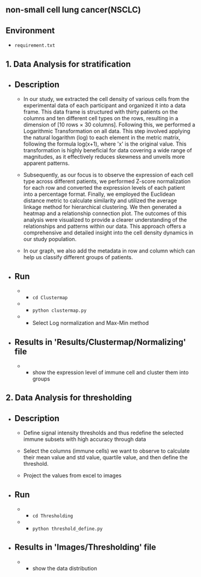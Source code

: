 ## non-small cell lung cancer(NSCLC)

## Environment 
   * `requirement.txt`

##  1. __Data Analysis__ for stratification

   - ## Description
      * In our study, we extracted the cell density of various cells from the experimental data of each participant and organized it into a data frame. This data frame is structured with thirty patients on the columns and ten different cell types on the rows, resulting in a dimension of [10 rows × 30 columns]. Following this, we performed a Logarithmic Transformation on all data. This step involved applying the natural logarithm (log) to each element in the metric matrix, following the formula log(x+1), where 'x' is the original value. This transformation is highly beneficial for data covering a wide range of magnitudes, as it effectively reduces skewness and unveils more apparent patterns.

      * Subsequently, as our focus is to observe the expression of each cell type across different patients, we performed Z-score normalization for each row and converted the expression levels of each patient into a percentage format. Finally, we employed the Euclidean distance metric to calculate similarity and utilized the average linkage method for hierarchical clustering. We then generated a heatmap and a relationship connection plot. The outcomes of this analysis were visualized to provide a clearer understanding of the relationships and patterns within our data. This approach offers a comprehensive and detailed insight into the cell density dynamics in our study population.

      * In our graph, we also add the metadata in row and column which can help us classify different groups of patients.

   - ## Run
      - * `cd Clustermap`
      - * `python clustermap.py`
      - * Select Log normalization and Max-Min method
      
   - ## Results in 'Results/Clustermap/Normalizing' file
      - * show the expression level of immune cell and cluster them into groups


##  2. __Data Analysis__ for thresholding

   - ## Description
      * Define signal intensity thresholds and thus redefine the selected immune subsets with high accuracy through data

      * Select the columns (immune cells) we want to observe to calculate their mean value and std value, quartile value, and then define the threshold.

      * Project the values from excel to images

   - ## Run
      - * `cd Thresholding`
      - * `python threshold_define.py`
   
   - ## Results in 'Images/Thresholding' file
      - * show the data distribution
